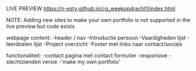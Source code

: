 LIVE PREVIEW https://n-esty.github.io/cg_weekopdracht1/index.html

NOTE: Adding new sites to make your own portfolio is not supported in the live preview but code exists

webpage content:
-header / nav
-Introductie persoon
-Vaardigheden lijst
-leerdoelen lijst
-Project overzicht
-Footer met links naar contact/socials

functionaliteit:
-contact pagina met contact formulier
-responsive
-slechtzienden versie
-'make my own portfolio'

